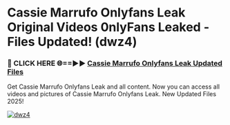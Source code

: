 # Cassie Marrufo Onlyfans Leak Original Videos 0nlyFans Leaked - Files Updated! (dwz4)

<h3>🔴 CLICK HERE 🌐==►► <a href="https://tinyurl.com/ms9xzufz" rel="nofollow">Cassie Marrufo Onlyfans Leak Updated Files</a></h3>

Get Cassie Marrufo Onlyfans Leak and all content. Now you can access all videos and pictures of Cassie Marrufo Onlyfans Leak. New Updated Files 2025!

[![dwz4](https://i.imgur.com/PQ7UWWw.gif)](https://tinyurl.com/ms9xzufz)

